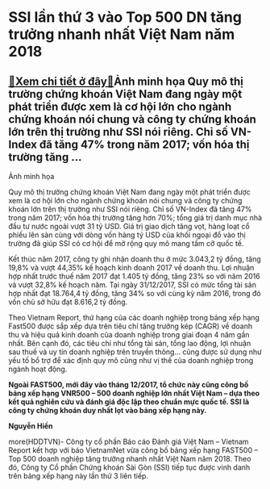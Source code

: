 SSI lần thứ 3 vào Top 500 DN tăng trưởng nhanh nhất Việt Nam năm 2018
=====================================================================

[:gift:Xem chi tiết ở đây:gift:](https://hddtvn.com/ssi-lan-thu-3-vao-top-500-dn-tang-truong-nhanh-nhat-viet-nam-nam-2018/)Ảnh minh họa Quy mô thị trường chứng khoán Việt Nam đang ngày một phát triển được xem là cơ hội lớn cho ngành chứng khoán nói chung và công ty chứng khoán lớn trên thị trường như SSI nói riêng. Chỉ số VN-Index đã tăng 47% trong năm 2017; vốn hóa thị trường tăng …
-----------------------------------------------------------------------------------------------------------------------------------------------------------------------------------------------------------------------------------------------------------------------







 






 Ảnh minh họa 


Quy mô thị trường chứng khoán Việt Nam đang ngày một phát triển được xem là cơ hội lớn cho ngành chứng khoán nói chung và công ty chứng khoán lớn trên thị trường như SSI nói riêng. Chỉ số VN-Index đã tăng 47% trong năm 2017; vốn hóa thị trường tăng hơn 70%; tổng giá trị danh mục nhà đầu tư nước ngoài vượt 31 tỷ USD. Giá trị giao dịch tăng vọt, hàng loạt cổ phiếu lên sàn cùng với dòng vốn hàng tỷ USD của khối ngoại đổ vào thị trường đã giúp SSI có cơ hội để mở rộng quy mô mang tầm cỡ quốc tế. 


Kết thúc năm 2017, công ty ghi nhận doanh thu ở mức 3.043,2 tỷ đồng, tăng 19,8% và vượt 44,35% kế hoạch kinh doanh 2017 về doanh thu. Lợi nhuận hợp nhất trước thuế năm 2017 đạt 1.405 tỷ đồng, tăng 23% so với năm 2016 và vượt 32,8% kế hoạch năm. Tại ngày 31/12/2017, SSI có mức tổng tài sản hợp nhất đạt 18.764,4 tỷ đồng, tăng 34% so với cùng kỳ năm 2016, trong đó vốn chủ sở hữu đạt 8.616,2 tỷ đồng.


Theo Vietnam Report, thứ hạng của các doanh nghiệp trong bảng xếp hạng Fast500 được sắp xếp dựa trên tiêu chí tăng trưởng kép (CAGR) về doanh thu và hiệu quả kinh doanh của doanh nghiệp trong giai đoạn 4 năm gần nhất. Bên cạnh đó, các tiêu chí như tổng tài sản, tổng lao động, lợi nhuận sau thuế và uy tín doanh nghiệp trên truyền thông… cũng được sử dụng như yếu tố bổ trợ để xác định quy mô cũng như vị thế của doanh nghiệp trong ngành hoạt động.






**Ngoài FAST500, mới đây vào tháng 12/2017, tổ chức này cũng công bố bảng xếp hạng VNR500 – 500 doanh nghiệp lớn nhất Việt Nam – dựa theo kết quả nghiên cứu và đánh giá độc lập theo chuẩn mực quốc tế. SSI là công ty chứng khoán duy nhất lọt vào bảng xếp hạng này.** 









**Nguyễn Hiền**



more(HDDTVN)- Công ty cổ phần Báo cáo Đánh giá Việt Nam – Vietnam Report kết hợp với báo VietnamNet vừa công bố bảng xếp hạng FAST500 – Top 500 doanh nghiệp tăng trưởng nhanh nhất Việt Nam năm 2018. Theo đó, Công ty Cổ phần Chứng khoán Sài Gòn (SSI) tiếp tục được vinh danh trên bảng xếp hạng này lần thứ 3 liên tiếp.

